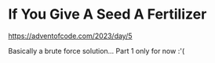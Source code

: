 If You Give A Seed A Fertilizer
===============================

https://adventofcode.com/2023/day/5

Basically a brute force solution... Part 1 only for now :'(